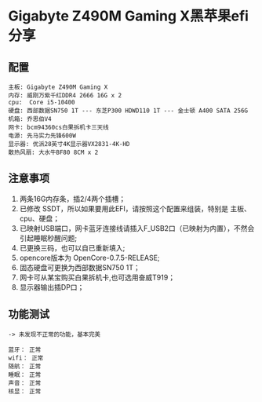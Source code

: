 # Gigabyte Z490M Gaming X黑苹果efi分享
## 配置
```code
主板:	Gigabyte Z490M Gaming X	 
内存:	威刚万紫千红DDR4 2666 16G x 2
cpu:  Core i5-10400	 
硬盘:	西部数据SN750 1T --- 东芝P300 HDWD110 1T --- 金士顿 A400 SATA 256G
机箱:	乔思伯V4	 
网卡:	bcm94360cs白果拆机卡三天线
电源:	先马实力先锋600W	 
显示器: 优派28英寸4K显示器VX2831-4K-HD
散热风扇: 大水牛BF80 8CM x 2
```
 
## 注意事项
1. 两条16G内存条，插2/4两个插槽；
2. 已修改 SSDT，所以如果要用此EFI，请按照这个配置来组装，特别是 主板、cpu、硬盘；
3. 已映射USB端口，网卡蓝牙连接线请插入F_USB2口（已映射为内置），不然会引起睡眠秒醒问题;
4. 已更换三码，也可以自已重新填入;
5. opencore版本为 OpenCore-0.7.5-RELEASE;
6. 固态硬盘可更换为西部数据SN750 1T；
7. 网卡可从某宝购买白果拆机卡,也可选用奋威T919；
8. 显示器输出插DP口；

## 功能测试
```code
-> 未发现不正常的功能，基本完美

蓝牙： 正常
wifi： 正常
随航： 正常
睡眠： 正常
声音： 正常
核显： 正常
```
